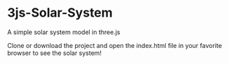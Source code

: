 # 3js-Solar-System
A simple solar system model in three.js

Clone or download the project and open the index.html file in your favorite browser to see the solar system!
